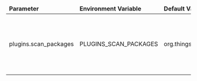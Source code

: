 <table>
  <thead>
      <tr>
          <td style="width: 25%"><b>Parameter</b></td><td style="width: 30%"><b>Environment Variable</b></td><td style="width: 15%"><b>Default Value</b></td><td style="width: 30%"><b>Description</b></td>
      </tr>
  </thead>
  <tbody>
<tr>
<td>plugins.scan_packages</td>
<td>PLUGINS_SCAN_PACKAGES</td>
<td>org.thingsboard.server.extensions,org.thingsboard.rule.engine</td>
<td>Comma separated package list used during classpath scanning for plugins</td>
</tr>
  </tbody>
</table>
